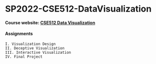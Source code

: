 # SP2022-CSE512-DataVisualization

#### Course website: [CSE512 Data Visualization](https://courses.cs.washington.edu/courses/cse512/22sp/)

#### Assignments
    
    I. Visualization Design
    II. Deceptive Visualization
    III. Interactive Visualization
    IV. Final Project
